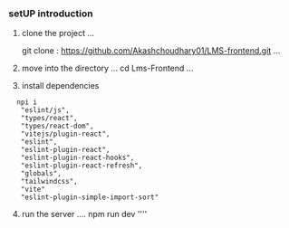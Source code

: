 <!-- LMS Frontend -->

### setUP introduction
1. clone the project
...

   git clone : https://github.com/Akashchoudhary01/LMS-frontend.git
 ...  

2. move into the directory
 ...
     cd Lms-Frontend
 ...
 3. install dependencies

 ```
   npi i
    "eslint/js",
    "types/react",
    "types/react-dom",
    "vitejs/plugin-react",
    "eslint",
    "eslint-plugin-react",
    "eslint-plugin-react-hooks",
    "eslint-plugin-react-refresh",
    "globals",
    "tailwindcss",
    "vite"
    "eslint-plugin-simple-import-sort"
 ```

 4. run the server
 ....
    npm run dev
 ''''   